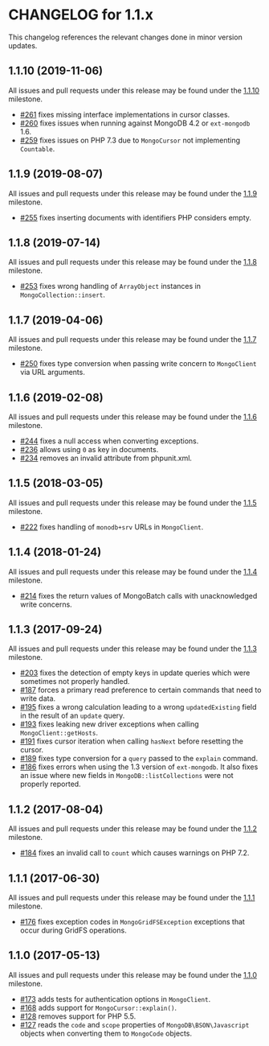 CHANGELOG for 1.1.x
===================

This changelog references the relevant changes done in minor version updates.

1.1.10 (2019-11-06)
-------------------

All issues and pull requests under this release may be found under the
[1.1.10](https://github.com/alcaeus/mongo-php-adapter/issues?q=milestone%3A1.1.10)
milestone.

 * [#261](https://github.com/alcaeus/mongo-php-adapter/pull/261) fixes missing
 interface implementations in cursor classes.
 * [#260](https://github.com/alcaeus/mongo-php-adapter/pull/260) fixes issues
 when running against MongoDB 4.2 or `ext-mongodb` 1.6.
 * [#259](https://github.com/alcaeus/mongo-php-adapter/pull/259) fixes issues on
 PHP 7.3 due to `MongoCursor` not implementing `Countable`.

1.1.9 (2019-08-07)
------------------

All issues and pull requests under this release may be found under the
[1.1.9](https://github.com/alcaeus/mongo-php-adapter/issues?q=milestone%3A1.1.9)
milestone.

 * [#255](https://github.com/alcaeus/mongo-php-adapter/pull/255) fixes inserting
 documents with identifiers PHP considers empty.

1.1.8 (2019-07-14)
------------------

All issues and pull requests under this release may be found under the
[1.1.8](https://github.com/alcaeus/mongo-php-adapter/issues?q=milestone%3A1.1.8)
milestone.

 * [#253](https://github.com/alcaeus/mongo-php-adapter/pull/253) fixes wrong
 handling of `ArrayObject` instances in `MongoCollection::insert`.

1.1.7 (2019-04-06)
------------------

All issues and pull requests under this release may be found under the
[1.1.7](https://github.com/alcaeus/mongo-php-adapter/issues?q=milestone%3A1.1.7)
milestone.

 * [#250](https://github.com/alcaeus/mongo-php-adapter/pull/250) fixes type
 conversion when passing write concern to `MongoClient` via URL arguments.


1.1.6 (2019-02-08)
------------------

All issues and pull requests under this release may be found under the
[1.1.6](https://github.com/alcaeus/mongo-php-adapter/issues?q=milestone%3A1.1.6)
milestone.

 * [#244](https://github.com/alcaeus/mongo-php-adapter/pull/244) fixes a null
 access when converting exceptions.
 * [#236](https://github.com/alcaeus/mongo-php-adapter/pull/236) allows using
 `0` as key in documents.
 * [#234](https://github.com/alcaeus/mongo-php-adapter/pull/234) removes an
 invalid attribute from phpunit.xml.


1.1.5 (2018-03-05)
-----------------

All issues and pull requests under this release may be found under the
[1.1.5](https://github.com/alcaeus/mongo-php-adapter/issues?q=milestone%3A1.1.5)
milestone.

 * [#222](https://github.com/alcaeus/mongo-php-adapter/pull/222) fixes handling
 of `monodb+srv` URLs in `MongoClient`.

1.1.4 (2018-01-24)
------------------

All issues and pull requests under this release may be found under the
[1.1.4](https://github.com/alcaeus/mongo-php-adapter/issues?q=milestone%3A1.1.4)
milestone.

 * [#214](https://github.com/alcaeus/mongo-php-adapter/pull/214) fixes the
return values of MongoBatch calls with unacknowledged write concerns.

1.1.3 (2017-09-24)
------------------

All issues and pull requests under this release may be found under the
[1.1.3](https://github.com/alcaeus/mongo-php-adapter/issues?q=milestone%3A1.1.3)
milestone.

 * [#203](https://github.com/alcaeus/mongo-php-adapter/pull/203) fixes the
 detection of empty keys in update queries which were sometimes not properly
 handled.
 * [#187](https://github.com/alcaeus/mongo-php-adapter/pull/187) forces a
 primary read preference to certain commands that need to write data.
 * [#195](https://github.com/alcaeus/mongo-php-adapter/pull/195) fixes a wrong
 calculation leading to a wrong `updatedExisting` field in the result of an
 `update` query.
 * [#193](https://github.com/alcaeus/mongo-php-adapter/pull/193) fixes leaking
 new driver exceptions when calling `MongoClient::getHosts`. 
 * [#191](https://github.com/alcaeus/mongo-php-adapter/pull/191) fixes cursor
 iteration when calling `hasNext` before resetting the cursor.
 * [#189](https://github.com/alcaeus/mongo-php-adapter/pull/189) fixes type
 conversion for a `query` passed to the `explain` command. 
 * [#186](https://github.com/alcaeus/mongo-php-adapter/pull/186) fixes errors when
 using the 1.3 version of `ext-mongodb`. It also fixes an issue where new fields
 in `MongoDB::listCollections` were not properly reported.

1.1.2 (2017-08-04)
------------------

All issues and pull requests under this release may be found under the
[1.1.2](https://github.com/alcaeus/mongo-php-adapter/issues?q=milestone%3A1.1.2)
milestone.

 * [#184](https://github.com/alcaeus/mongo-php-adapter/pull/184) fixes an invalid
 call to `count` which causes warnings on PHP 7.2.

1.1.1 (2017-06-30)
------------------

All issues and pull requests under this release may be found under the
[1.1.1](https://github.com/alcaeus/mongo-php-adapter/issues?q=milestone%3A1.1.1)
milestone.

 * [#176](https://github.com/alcaeus/mongo-php-adapter/pull/176) fixes exception
 codes in `MongoGridFSException` exceptions that occur during GridFS operations.

1.1.0 (2017-05-13)
------------------

All issues and pull requests under this release may be found under the
[1.1.0](https://github.com/alcaeus/mongo-php-adapter/issues?q=milestone%3A1.1.0)
milestone.

 * [#173](https://github.com/alcaeus/mongo-php-adapter/pull/173) adds tests for
 authentication options in `MongoClient`.
 * [#168](https://github.com/alcaeus/mongo-php-adapter/pull/168) adds support for
 `MongoCursor::explain()`.
 * [#128](https://github.com/alcaeus/mongo-php-adapter/pull/128) removes support
 for PHP 5.5.
 * [#127](https://github.com/alcaeus/mongo-php-adapter/pull/127) reads the `code`
 and `scope` properties of `MongoDB\BSON\Javascript` objects when converting them
 to `MongoCode` objects.
